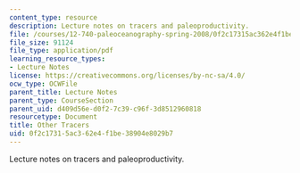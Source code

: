 ```yaml
---
content_type: resource
description: Lecture notes on tracers and paleoproductivity.
file: /courses/12-740-paleoceanography-spring-2008/0f2c17315ac362e4f1be38904e8029b7_lec15.pdf
file_size: 91124
file_type: application/pdf
learning_resource_types:
- Lecture Notes
license: https://creativecommons.org/licenses/by-nc-sa/4.0/
ocw_type: OCWFile
parent_title: Lecture Notes
parent_type: CourseSection
parent_uid: d409d56e-d0f2-7c39-c96f-3d8512960818
resourcetype: Document
title: Other Tracers
uid: 0f2c1731-5ac3-62e4-f1be-38904e8029b7
---
```

Lecture notes on tracers and paleoproductivity.